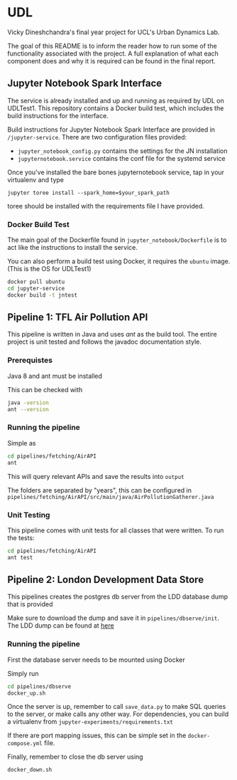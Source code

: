 # UDL

Vicky Dineshchandra's final year project for UCL's Urban Dynamics Lab.

The goal of this README is to inform the reader how to run some of the
functionality associated with the project. A full explanation of what
each component does and why it is required can be found in the final report.

## Jupyter Notebook Spark Interface

The service is already installed and up and running as required by
UDL on UDLTest1. This repository contains a Docker build test,
which includes the build instructions for the interface.

Build instructions for Jupyter Notebook Spark Interface are provided in
`/jupyter-service`. There are two configuration files provided:
- `jupyter_notebook_config.py` contains the settings for the JN installation
- `jupyternotebook.service` contains the conf file for the systemd service

Once you've installed the bare bones jupyternotebook service, tap in your virtualenv and type

```
jupyter toree install --spark_home=$your_spark_path
```

toree should be installed with the requirements file I have provided.

### Docker Build Test

The main goal of the Dockerfile found in `jupyter_notebook/Dockerfile` is
to act like the instructions to install the service.

You can also perform a build test using Docker, it requires the `ubuntu`
image. (This is the OS for UDLTest1)

```bash
docker pull ubuntu
cd jupyter-service
docker build -t jntest
```

## Pipeline 1: TFL Air Pollution API

This pipeline is written in Java and uses _ant_ as the build tool. The entire
project is unit tested and follows the javadoc documentation style.

### Prerequistes

Java 8 and ant must be installed

This can be checked with
```bash
java -version
ant --version
```

### Running the pipeline

Simple as
```bash
cd pipelines/fetching/AirAPI
ant
```

This will query relevant APIs and save the results into `output`

The folders are separated by "years", this can be configured in
`pipelines/fetching/AirAPI/src/main/java/AirPollutionGatherer.java`

### Unit Testing

This pipeline comes with unit tests for all classes that were written. To
run the tests:

```bash
cd pipelines/fetching/AirAPI
ant test
```

## Pipeline 2: London Development Data Store

This pipelines creates the postgres db server from the LDD database dump
that is provided

Make sure to download the dump and save it in `pipelines/dbserve/init`. The LDD
dump can be found at [here](https://data.london.gov.uk/dataset/london-development-database-sql-extract)


### Running the pipeline

First the database server needs to be mounted using Docker

Simply run
```bash
cd pipelines/dbserve
docker_up.sh
```

Once the server is up, remember to call `save_data.py` to make SQL
queries to the server, or make calls any other way. For dependencies, you can build a virtualenv from `jupyter-experiments/requirements.txt`

If there are port mapping issues, this can be simple set in the
`docker-compose.yml` file.

Finally, remember to close the db server using
```bash
docker_down.sh
```
